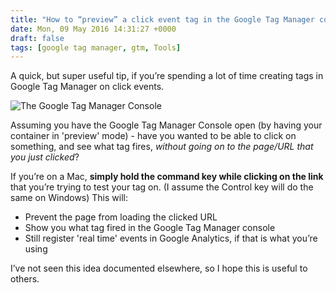 ```yaml
---
title: "How to “preview” a click event tag in the Google Tag Manager console"
date: Mon, 09 May 2016 14:31:27 +0000
draft: false
tags: [google tag manager, gtm, Tools]
---
```


A quick, but super useful tip, if you’re spending a lot of time creating tags in Google Tag Manager on click events.

<!--more-->

![The Google Tag Manager Console](../images/gtmconsole-1-1024x432.png)

Assuming you have the Google Tag Manager Console open (by having your container in 'preview' mode) - have you wanted to be able to click on something, and see what tag fires, _without going on to the page/URL that you just clicked_?

If you’re on a Mac, **simply hold the command key while clicking on the link** that you’re trying to test your tag on. (I assume the Control key will do the same on Windows) This will:

- Prevent the page from loading the clicked URL
- Show you what tag fired in the Google Tag Manager console
- Still register 'real time' events in Google Analytics, if that is what you’re using

I’ve not seen this idea documented elsewhere, so I hope this is useful to others.
